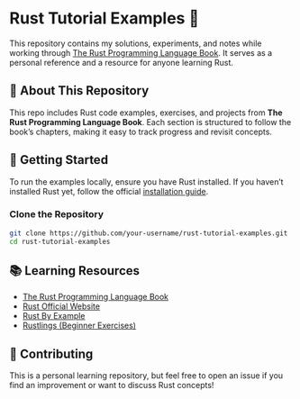 # Rust Tutorial Examples 🚀

This repository contains my solutions, experiments, and notes while working through [The Rust Programming Language Book](https://doc.rust-lang.org/book/). It serves as a personal reference and a resource for anyone learning Rust.

## 📖 About This Repository
This repo includes Rust code examples, exercises, and projects from **The Rust Programming Language Book**. Each section is structured to follow the book’s chapters, making it easy to track progress and revisit concepts.


## 🚀 Getting Started
To run the examples locally, ensure you have Rust installed. If you haven’t installed Rust yet, follow the official [installation guide](https://www.rust-lang.org/tools/install).

### Clone the Repository
```sh
git clone https://github.com/your-username/rust-tutorial-examples.git
cd rust-tutorial-examples
```


## 📚 Learning Resources
- [The Rust Programming Language Book](https://doc.rust-lang.org/book/)
- [Rust Official Website](https://www.rust-lang.org/)
- [Rust By Example](https://doc.rust-lang.org/stable/rust-by-example/)
- [Rustlings (Beginner Exercises)](https://github.com/rust-lang/rustlings)

## 🤝 Contributing
This is a personal learning repository, but feel free to open an issue if you find an improvement or want to discuss Rust concepts!

